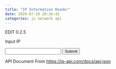 ```yaml
---
title: "IP Information Reader"
date: 2020-07-10 20:36:43
categories: js network api
---
```


EDIT 0.2.5

<script src="https://ajax.googleapis.com/ajax/libs/jquery/3.3.1/jquery.min.js"></script>
<script>
const ipGet = () => {
  const ip = document.forms["ipRead"]["inputIP"].value;
  const url = 'http://ip-api.com/json/'+ip+'?callback=processResult';
  $.get(url, (data, status) => {
    eval(data);
  })
}

const processResult = (res) => {
  console.log(res.status);
}
</script>

Input IP

<form name="ipRead">
<input type="text" name="inputIP">
<input type="button" value="Submit" onclick="ipGet()">
</form>

API Document From https://ip-api.com/docs/api:json


<!-- Advertisement -->

<script async src="https://pagead2.googlesyndication.com/pagead/js/adsbygoogle.js"></script>
<!-- github -->
<ins class="adsbygoogle"
     style="display:block"
     data-ad-client="ca-pub-2393564017114032"
     data-ad-slot="7921062366"
     data-ad-format="auto"
     data-full-width-responsive="true"></ins>
<script>
     (adsbygoogle = window.adsbygoogle || []).push({});
</script>

<ins class="kakao_ad_area" style="display:none;" 
 data-ad-unit    = "DAN-qxi7q147vuif" 
 data-ad-width   = "320" 
 data-ad-height  = "100"></ins> 
<script type="text/javascript" src="//t1.daumcdn.net/kas/static/ba.min.js" async> </script>
